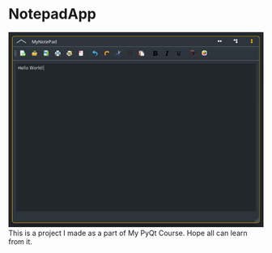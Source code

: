 # NotepadApp
![notepad](example.png)
This is a project I made as a part of My PyQt Course.
Hope all can learn from it.

